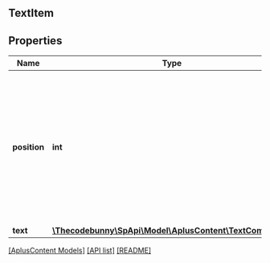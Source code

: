 ## TextItem

## Properties

Name | Type | Description | Notes
------------ | ------------- | ------------- | -------------
**position** | **int** | The rank or index of this text item within the collection. Different items cannot occupy the same position within a single collection. |
**text** | [**\Thecodebunny\SpApi\Model\AplusContent\TextComponent**](TextComponent.md) |  |

[[AplusContent Models]](../) [[API list]](../../Api) [[README]](../../../README.md)
